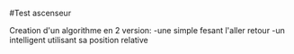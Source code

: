 #Test ascenseur

Creation d'un algorithme  en 2 version:
-une simple fesant l'aller retour
-un intelligent utilisant sa position relative

